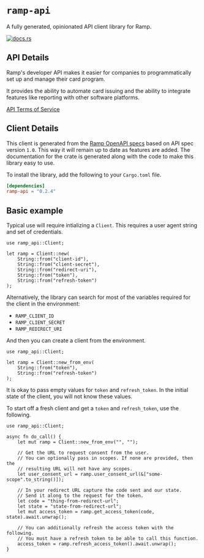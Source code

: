 # `ramp-api`

A fully generated, opinionated API client library for Ramp.

[![docs.rs](https://docs.rs/ramp-api/badge.svg)](https://docs.rs/ramp-api)

## API Details

Ramp's developer API makes it easier for companies to programmatically set up and manage their card program.

It provides the ability to automate card issuing and the ability to integrate features like reporting with other software platforms.

[API Terms of Service](https://ramp.com/developer-agreement)




## Client Details

This client is generated from the [Ramp OpenAPI
specs](https://github.com/sumatokado/ramp-developer) based on API spec version `1.0`. This way it will remain
up to date as features are added. The documentation for the crate is generated
along with the code to make this library easy to use.


To install the library, add the following to your `Cargo.toml` file.

```toml
[dependencies]
ramp-api = "0.2.4"
```

## Basic example

Typical use will require intializing a `Client`. This requires
a user agent string and set of credentials.

```
use ramp_api::Client;

let ramp = Client::new(
    String::from("client-id"),
    String::from("client-secret"),
    String::from("redirect-uri"),
    String::from("token"),
    String::from("refresh-token")
);
```

Alternatively, the library can search for most of the variables required for
the client in the environment:

- `RAMP_CLIENT_ID`
- `RAMP_CLIENT_SECRET`
- `RAMP_REDIRECT_URI`

And then you can create a client from the environment.

```
use ramp_api::Client;

let ramp = Client::new_from_env(
    String::from("token"),
    String::from("refresh-token")
);
```

It is okay to pass empty values for `token` and `refresh_token`. In
the initial state of the client, you will not know these values.

To start off a fresh client and get a `token` and `refresh_token`, use the following.

```
use ramp_api::Client;

async fn do_call() {
    let mut ramp = Client::new_from_env("", "");

    // Get the URL to request consent from the user.
    // You can optionally pass in scopes. If none are provided, then the
    // resulting URL will not have any scopes.
    let user_consent_url = ramp.user_consent_url(&["some-scope".to_string()]);

    // In your redirect URL capture the code sent and our state.
    // Send it along to the request for the token.
    let code = "thing-from-redirect-url";
    let state = "state-from-redirect-url";
    let mut access_token = ramp.get_access_token(code, state).await.unwrap();

    // You can additionally refresh the access token with the following.
    // You must have a refresh token to be able to call this function.
    access_token = ramp.refresh_access_token().await.unwrap();
}
```
